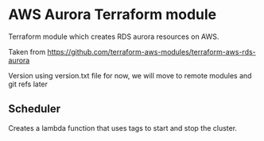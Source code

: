 # AWS Aurora Terraform module

Terraform module which creates RDS aurora resources on AWS.

Taken from <https://github.com/terraform-aws-modules/terraform-aws-rds-aurora>

Version using version.txt file for now, we will move to remote modules and git refs later

## Scheduler ##

Creates a lambda function that uses tags to start and stop the cluster.

